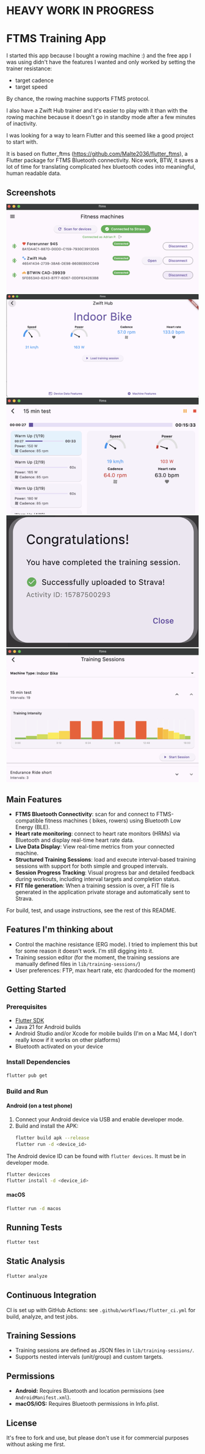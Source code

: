 # HEAVY WORK IN PROGRESS

# FTMS Training App

I started this app because I bought a rowing machine :) and the free app I was using didn't have the features I wanted and only worked by setting the trainer resistance: 
- target cadence
- target speed

By chance, the rowing machine supports FTMS protocol.

I also have a Zwift Hub trainer and it's easier to play with it than with the rowing machine because it doesn't go in standby mode after a few minutes of inactivity.

I was looking for a way to learn Flutter and this seemed like a good project to start with.

It is based on flutter_ftms (https://github.com/Malte2036/flutter_ftms), a Flutter package for FTMS Bluetooth connectivity. Nice work, BTW, it saves a lot of time for translating complicated hex bluetooth codes into meaningful, human readable data.

## Screenshots
![App Screenshot](doc/screen1.png)
![App Screenshot](doc/screen2.png)
![App Screenshot](doc/screen3.png)
![App Screenshot](doc/screen4.png)
![App Screenshot](doc/screen5.png)



## Main Features

- **FTMS Bluetooth Connectivity**: scan for and connect to FTMS-compatible fitness machines ( bikes, rowers) using Bluetooth Low Energy (BLE).
- **Heart rate monitoring**: connect to heart rate monitors (HRMs) via Bluetooth and display real-time heart rate data.
- **Live Data Display**: View real-time metrics from your connected machine.
- **Structured Training Sessions**: load and execute interval-based training sessions with support for both simple and grouped intervals.
- **Session Progress Tracking**: Visual progress bar and detailed feedback during workouts, including interval targets and completion status.
- **FIT file generation**: When a training session is over, a FIT file is generated in the application private storage and automatically sent to Strava. 

For build, test, and usage instructions, see the rest of this README.

## Features I'm thinking about

- Control the machine resistance (ERG mode). I tried to implement this but for some reason it doesn't work. I'm still digging into it.
- Training session editor (for the moment, the training sessions are manually defined files in `lib/training-sessions/`)
- User preferences: FTP, max heart rate, etc (hardcoded for the moment)

## Getting Started

### Prerequisites
- [Flutter SDK](https://flutter.dev/docs/get-started/install) 
- Java 21 for Android builds
- Android Studio and/or Xcode for mobile builds (I'm on a Mac M4, I don't really know if it works on other platforms)
- Bluetooth activated on your device

### Install Dependencies
```zsh
flutter pub get
```

### Build and Run

#### Android (on a test phone)
1. Connect your Android device via USB and enable developer mode.
2. Build and install the APK:
   ```zsh
   flutter build apk --release
   flutter run -d <device_id>
   ```
The Android device ID can be found with `flutter devices`. It must be in developer mode.

   ```zsh
   flutter devicces
   flutter install -d <device_id>
   ```

#### macOS
```zsh
flutter run -d macos
```

## Running Tests
```zsh
flutter test
```

## Static Analysis
```zsh
flutter analyze
```

## Continuous Integration
CI is set up with GitHub Actions: see `.github/workflows/flutter_ci.yml` for build, analyze, and test jobs.

## Training Sessions
- Training sessions are defined as JSON files in `lib/training-sessions/`.
- Supports nested intervals (unit/group) and custom targets.

## Permissions
- **Android:** Requires Bluetooth and location permissions (see `AndroidManifest.xml`).
- **macOS/iOS:** Requires Bluetooth permissions in Info.plist.

## License
It's free to fork and use, but please don't use it for commercial purposes without asking me first.
